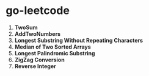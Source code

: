 # go-leetcode
1. **TwoSum**
2. **AddTwoNumbers**
3. **Longest Substring Without Repeating Characters**
4. **Median of Two Sorted Arrays**
5. **Longest Palindromic Substring**
6. **ZigZag Conversion**
7. **Reverse Integer**